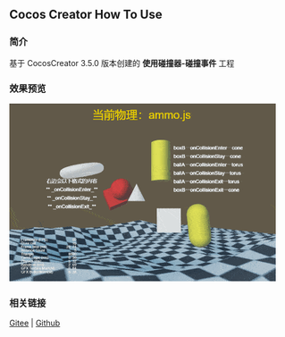 ## Cocos Creator How To Use

### 简介

基于 CocosCreator 3.5.0 版本创建的 **使用碰撞器-碰撞事件** 工程

### 效果预览
![image](../../../gif/202203/2022030436.gif)

### 相关链接
[Gitee](https://gitee.com/mirrors_cocos-creator/example-3d/blob/master/physics-3d/assets/cases/scenes) | [Github](https://github.com/cocos-creator/example-3d/blob/master/physics-3d/assets/cases/scenes)